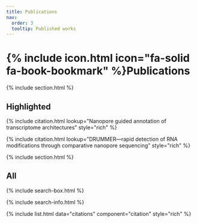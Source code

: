 ```yaml
---
title: Publications
nav:
  order: 3
  tooltip: Published works
---
```


# {% include icon.html icon="fa-solid fa-book-bookmark" %}Publications

{% include section.html %}

## Highlighted

{% include citation.html lookup="Nanopore guided annotation of transcriptome architectures" style="rich" %}

{% include citation.html lookup="DRUMMER—rapid detection of RNA modifications through comparative nanopore sequencing" style="rich" %}

{% include section.html %}

## All

{% include search-box.html %}

{% include search-info.html %}

{% include list.html data="citations" component="citation" style="rich" %}
